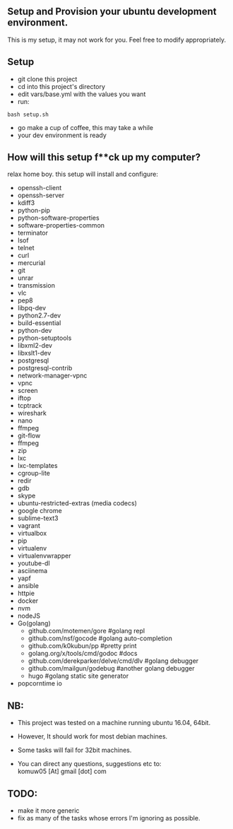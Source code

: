 ## Setup and Provision your ubuntu development environment.

This is my setup, it may not work for you. Feel free to modify appropriately.

## Setup       
      
* git clone this project
* cd into this project's directory
* edit vars/base.yml with the values you want
* run: 
```shell
bash setup.sh
```
* go make a cup of coffee, this may take a while
* your dev environment is ready

## How will this setup f**ck up my computer?      
relax home boy. this setup will install and configure: 
* openssh-client
* openssh-server
* kdiff3
* python-pip
* python-software-properties
* software-properties-common
* terminator
* lsof
* telnet
* curl
* mercurial
* git
* unrar
* transmission
* vlc
* pep8
* libpq-dev 
* python2.7-dev
* build-essential
* python-dev
* python-setuptools
* libxml2-dev 
* libxslt1-dev
* postgresql 
* postgresql-contrib
* network-manager-vpnc
* vpnc
* screen
* iftop
* tcptrack
* wireshark
* nano
* ffmpeg
* git-flow
* ffmpeg
* zip
* lxc 
* lxc-templates 
* cgroup-lite 
* redir
* gdb
* skype
* ubuntu-restricted-extras (media codecs)
* google chrome
* sublime-text3
* vagrant
* virtualbox
* pip 
* virtualenv
* virtualenvwrapper
* youtube-dl
* asciinema
* yapf
* ansible
* httpie
* docker
* nvm
* nodeJS
* Go(golang)
	* github.com/motemen/gore                 #golang repl
	* github.com/nsf/gocode                   #golang auto-completion
	* github.com/k0kubun/pp                   #pretty print
	* golang.org/x/tools/cmd/godoc            #docs
	* github.com/derekparker/delve/cmd/dlv    #golang debugger
	* github.com/mailgun/godebug              #another golang debugger
	* hugo                                    #golang static site generator
* popcorntime io

## NB:      
* This project was tested on a machine running ubuntu 16.04, 64bit.
* However, It should work for most debian machines. 
* Some tasks will fail for 32bit machines.

* You can direct any questions, suggestions etc to:     
komuw05 [At] gmail [dot] com


## TODO:
* make it more generic
* fix as many of the tasks whose errors I'm ignoring as possible.
